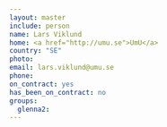 ```yaml
---
layout: master
include: person
name: Lars Viklund
home: <a href="http://umu.se">UmU</a>
country: "SE"
photo:
email: lars.viklund@umu.se
phone:
on_contract: yes
has_been_on_contract: no
groups:
  glenna2:
---
```

